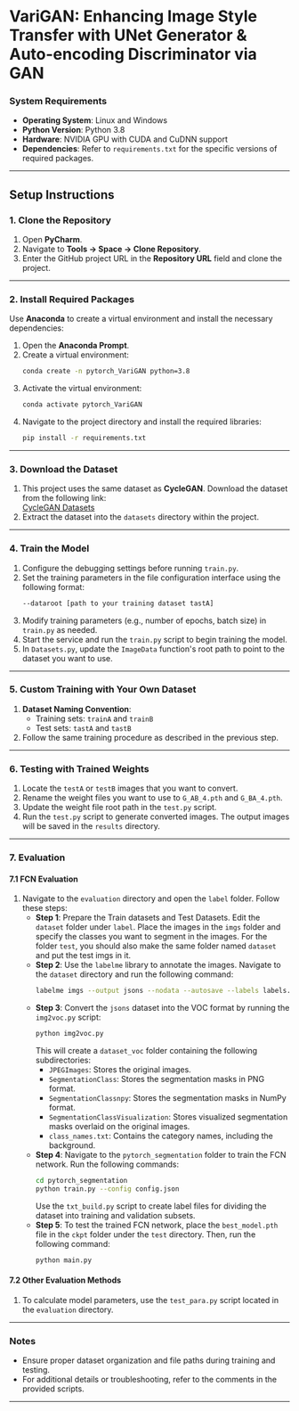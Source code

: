 # VariGAN: Enhancing Image Style Transfer with UNet Generator & Auto-encoding Discriminator via GAN

### System Requirements
- **Operating System**: Linux and Windows
- **Python Version**: Python 3.8
- **Hardware**: NVIDIA GPU with CUDA and CuDNN support
- **Dependencies**: Refer to `requirements.txt` for the specific versions of required packages.

---

## Setup Instructions

### 1. Clone the Repository
1. Open **PyCharm**.
2. Navigate to **Tools -> Space -> Clone Repository**.
3. Enter the GitHub project URL in the **Repository URL** field and clone the project.

---

### 2. Install Required Packages
Use **Anaconda** to create a virtual environment and install the necessary dependencies:
1. Open the **Anaconda Prompt**.
2. Create a virtual environment:  
   ```bash
   conda create -n pytorch_VariGAN python=3.8
   ```
3. Activate the virtual environment:  
   ```bash
   conda activate pytorch_VariGAN
   ```
4. Navigate to the project directory and install the required libraries:  
   ```bash
   pip install -r requirements.txt
   ```

---

### 3. Download the Dataset
1. This project uses the same dataset as **CycleGAN**. Download the dataset from the following link:  
   [CycleGAN Datasets](https://people.eecs.berkeley.edu/~taesung_park/CycleGAN/datasets/)
2. Extract the dataset into the `datasets` directory within the project.

---

### 4. Train the Model
1. Configure the debugging settings before running `train.py`.
2. Set the training parameters in the file configuration interface using the following format:  
   ```bash
   --dataroot [path to your training dataset tastA]
   ```
3. Modify training parameters (e.g., number of epochs, batch size) in `train.py` as needed.
4. Start the service and run the `train.py` script to begin training the model.
5. In `Datasets.py`, update the `ImageData` function's root path to point to the dataset you want to use.

---

### 5. Custom Training with Your Own Dataset
1. **Dataset Naming Convention**:
   - Training sets: `trainA` and `trainB`
   - Test sets: `tastA` and `tastB`
2. Follow the same training procedure as described in the previous step.

---

### 6. Testing with Trained Weights
1. Locate the `testA` or `testB` images that you want to convert.
2. Rename the weight files you want to use to `G_AB_4.pth` and `G_BA_4.pth`.
3. Update the weight file root path in the `test.py` script.
4. Run the `test.py` script to generate converted images. The output images will be saved in the `results` directory.

---

### 7. Evaluation
#### 7.1 FCN Evaluation
1. Navigate to the `evaluation` directory and open the `label` folder. Follow these steps:
   - **Step 1**: Prepare the Train datasets and Test Datasets. Edit the `dataset` folder under `label`. Place the images in the `imgs` folder and specify the classes you want to segment in the images. For the folder `test`, you should also make the same folder named `dataset` and put the test imgs in it.
   - **Step 2**: Use the `labelme` library to annotate the images. Navigate to the `dataset` directory and run the following command:  
     ```bash
     labelme imgs --output jsons --nodata --autosave --labels labels.txt
     ```
   - **Step 3**: Convert the `jsons` dataset into the VOC format by running the `img2voc.py` script:  
     ```bash
     python img2voc.py
     ```
     This will create a `dataset_voc` folder containing the following subdirectories:
     - `JPEGImages`: Stores the original images.
     - `SegmentationClass`: Stores the segmentation masks in PNG format.
     - `SegmentationClassnpy`: Stores the segmentation masks in NumPy format.
     - `SegmentationClassVisualization`: Stores visualized segmentation masks overlaid on the original images.
     - `class_names.txt`: Contains the category names, including the background.
   - **Step 4**: Navigate to the `pytorch_segmentation` folder to train the FCN network. Run the following commands:
     ```bash
     cd pytorch_segmentation
     python train.py --config config.json
     ```
     Use the `txt_build.py` script to create label files for dividing the dataset into training and validation subsets.
   - **Step 5**: To test the trained FCN network, place the `best_model.pth` file in the `ckpt` folder under the `test` directory. Then, run the following command:
     ```bash
     python main.py
     ```

#### 7.2 Other Evaluation Methods
1. To calculate model parameters, use the `test_para.py` script located in the `evaluation` directory.

---

### Notes
- Ensure proper dataset organization and file paths during training and testing.
- For additional details or troubleshooting, refer to the comments in the provided scripts.

--- 

